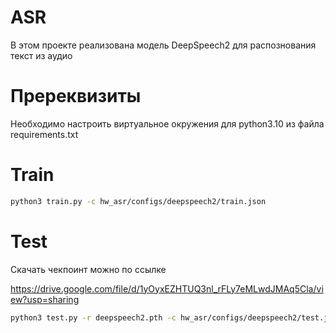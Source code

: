 # ASR

В этом проекте реализована модель DeepSpeech2 для распознования текст из аудио

# Пререквизиты

Необходимо настроить виртуальное окружения для python3.10 из файла
requirements.txt

# Train

```bash
python3 train.py -c hw_asr/configs/deepspeech2/train.json
```

# Test

Скачать чекпоинт можно по ссылке

https://drive.google.com/file/d/1yOyxEZHTUQ3nl_rFLy7eMLwdJMAq5Cla/view?usp=sharing

```bash
python3 test.py -r deepspeech2.pth -c hw_asr/configs/deepspeech2/test.json
```
